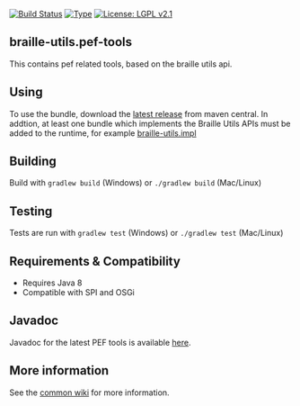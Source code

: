 [![Build Status](https://travis-ci.org/brailleapps/braille-utils.pef-tools.svg?branch=master)](https://travis-ci.org/brailleapps/braille-utils.pef-tools)
[![Type](https://img.shields.io/badge/type-consumer_bundle-blue.svg)](https://github.com/brailleapps/wiki/wiki/Types)
[![License: LGPL v2.1](https://img.shields.io/badge/License-LGPL%20v2%2E1%20%28or%20later%29-blue.svg)](https://www.gnu.org/licenses/lgpl-2.1)

## braille-utils.pef-tools ##
This contains pef related tools, based on the braille utils api.

## Using ##
To use the bundle, download the [latest release](http://search.maven.org/#search|ga|1|g%3A%22org.daisy.braille%22%20AND%20a%3A%22braille-utils.pef-tools%22) from maven central. In addtion, at least one bundle which implements the Braille Utils APIs must be added to the runtime, for example
[braille-utils.impl](http://search.maven.org/#search|ga|1|g%3A%22org.daisy.braille%22%20AND%20a%3A%22braille-utils.impl%22)

## Building ##
Build with `gradlew build` (Windows) or `./gradlew build` (Mac/Linux)

## Testing ##
Tests are run with `gradlew test` (Windows) or `./gradlew test` (Mac/Linux)

## Requirements & Compatibility ##
- Requires Java 8
- Compatible with SPI and OSGi

## Javadoc ##
Javadoc for the latest PEF tools is available [here](http://brailleapps.github.io/braille-utils.pef-tools/latest/javadoc/).

## More information ##
See the [common wiki](https://github.com/brailleapps/wiki/wiki) for more information.
